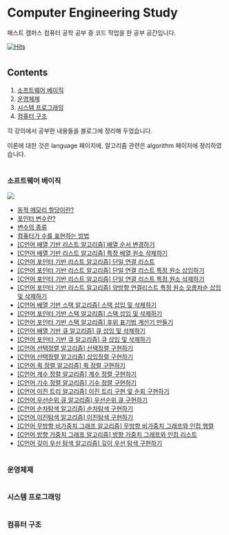 # Computer Engineering Study
패스트 캠퍼스 컴퓨터 공학 공부 중 코드 작업을 한 공부 공간입니다.

[![Hits](https://hits.seeyoufarm.com/api/count/incr/badge.svg?url=https%3A%2F%2Fgithub.com%2Findeeeah%2FComputerEngineeringStudy.git&count_bg=%2379C83D&title_bg=%23555555&icon=&icon_color=%23E7E7E7&title=hits&edge_flat=false)](https://hits.seeyoufarm.com)
 

#

## Contents
1. [소프트웨어 베이직](#소프트웨어-베이직)
2. [운영체제](#운영체제)
3. [시스템 프로그래밍](#시스템-프로그래밍)
4. [컴퓨터 구조](#컴퓨터-구조)


<p>각 강의에서 공부한 내용들을 블로그에 정리해 두었습니다.</p>
<p>이론에 대한 것은 language 페이지에, 알고리즘 관련은 algorithm 페이지에 정리하였습니다.</p>

#

### 소프트웨어 베이직
<img src="https://img.shields.io/badge/C-lightgrey?style=flat&logo=C&logoColor=A8B9CC"/>

+ [동적 메모리 할당이란?](https://www.notion.so/indeeah/7a622530d7724f579fa01ce355c068c1)
+ [포인터 변수란?](https://www.notion.so/indeeah/b19fe4aa43c24378bb4793c24fd3fa47)
+ [변수의 종류](https://www.notion.so/indeeah/59c3dbddafa248a583fda6fac8d84ec6)
+ [컴퓨터가 수를 표현하는 방법](https://www.notion.so/indeeah/1d9ab8e6d0814770b149408a0b554b3a)
+ [[C언어 배열 기반 리스트 알고리즘] 배열 순서 변경하기](https://www.notion.so/indeeah/C-dabce1a7b30d4157b01e52b9ef8f033d)
+ [[C언어 배열 기반 리스트 알고리즘] 특정 배열 원소 삭제하기](https://www.notion.so/indeeah/C-a4be64df60f84bdc906e7008a3f94fc8)
+ [[C언어 포인터 기반 리스트 알고리즘] 단일 연결 리스트](https://www.notion.so/indeeah/C-ef1ba039dfb0411da22d909e4dd30570)
+ [[C언어 포인터 기반 리스트 알고리즘] 단일 연결 리스트 특정 원소 삽입하기](https://www.notion.so/indeeah/C-0f8ca30310124210be102c22f9a6bc9f)
+ [[C언어 포인터 기반 리스트 알고리즘] 단일 연결 리스트 특정 원소 삭제하기](https://www.notion.so/indeeah/C-1c28ed1f9e2949769e7dabe098531a73)
+ [[C언어 포인터 기반 리스트 알고리즘] 양방향 연결리스트 특정 원소 오름차순 삽입 및 삭제하기](https://www.notion.so/indeeah/C-6ed6cbad2c45472fbae9dab0d757c112)
+ [[C언어 배열 기반 스택 알고리즘] 스택 삽입 및 삭제하기](https://www.notion.so/indeeah/C-fe75f82206c04d2698e2c0523ed28ca2)
+ [[C언어 포인터 기반 스택 알고리즘] 스택 삽입 및 삭제하기](https://www.notion.so/indeeah/C-98a22f68e5ca4534b4bc367eb1799db7)
+ [[C언어 포인터 기반 스택 알고리즘] 후위 표기법 계산기 만들기](https://www.notion.so/indeeah/C-f6a6fe77339149dcb456a3f3a3de0060)
+ [[C언어 배열 기반 큐 알고리즘] 큐 삽입 및 삭제하기](https://www.notion.so/indeeah/C-45b7dd4fc49345e48e7f18b2461f55cb)
+ [[C언어 포인터 기반 큐 알고리즘] 큐 삽입 및 삭제하기](https://www.notion.so/indeeah/C-88fb87907afe4ea29648e5cd285fab80)
+ [[C언어 선택정렬 알고리즘] 선택정렬 구현하기](https://www.notion.so/indeeah/C-c81140da91d94d97be34d96a0627fba7)
+ [[C언어 선택정렬 알고리즘] 삽입정렬 구현하기](https://www.notion.so/indeeah/C-f3ca59bcda584a60846a64b4152bf380)
+ [[C언어 퀵 정렬 알고리즘] 퀵 정렬 구현하기](https://www.notion.so/indeeah/C-03d73284605f4bda84edb2a1fd1fbd26)
+ [[C언어 계수 정렬 알고리즘] 계수 정렬 구현하기](https://www.notion.so/indeeah/C-6448c3d7805e4b5d99156dec7466dc08)
+ [[C언어 기수 정렬 알고리즘] 기수 정렬 구현하기](https://www.notion.so/indeeah/C-e674ba0ffe3d48318eac0bab5152d8c4)
+ [[C언어 이진 트리 알고리즘] 이진 트리 구현 및 순회 구현하기](https://www.notion.so/indeeah/C-ca2d4b1476d14875b6c598fce99645fa)
+ [[C언어 우선순위 큐 알고리즘] 우선순위 큐 구현하기](https://www.notion.so/indeeah/C-e45664d9fd4d4469adf8f19703b7ce20)
+ [[C언어 순차탐색 알고리즘] 순차탐색 구현하기](https://www.notion.so/indeeah/C-6ae8b062b98a4556b094e6579a2b8500)
+ [[C언어 이진탐색 알고리즘] 이진탐색 구현하기](https://www.notion.so/indeeah/C-f61d2059516e4144ab73c58a7ff4de5e)
+ [[C언어 무방향 비가중치 그래프 알고리즘] 무방향 비가중치 그래프와 인접 행렬](https://www.notion.so/indeeah/C-0ea1f099041743f4b0dd08ff1856028a)
+ [[C언어 방향 가중치 그래프 알고리즘] 방향 가중치 그래프와 인접 리스트](https://www.notion.so/indeeah/C-cf1b1c23e45c424288600802a55f0fae)
+ [[C언어 깊이 우선 탐색 알고리즘] 깊이 우선 탐색 구현하기](https://www.notion.so/indeeah/C-a04cc2fbd0b54cabac85fac91d42489c)
#
### 운영체제
#
### 시스템 프로그래밍
#
### 컴퓨터 구조
